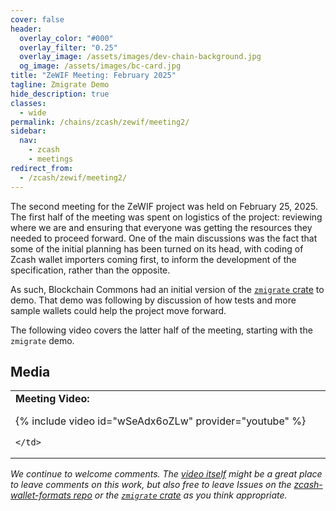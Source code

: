 ```yaml
---
cover: false
header:
  overlay_color: "#000"
  overlay_filter: "0.25"
  overlay_image: /assets/images/dev-chain-background.jpg
  og_image: /assets/images/bc-card.jpg
title: "ZeWIF Meeting: February 2025"
tagline: Zmigrate Demo
hide_description: true
classes:
  - wide
permalink: /chains/zcash/zewif/meeting2/
sidebar:
  nav:
    - zcash
    - meetings
redirect_from:
  - /zcash/zewif/meeting2/
---
```


The second meeting for the ZeWIF project was held on February 25, 2025. The first half of the meeting was spent on logistics of the project: reviewing where we are and ensuring that everyone was getting the resources they needed to proceed forward. One of the main discussions was the fact that some of the initial planning has been turned on its head, with coding of Zcash wallet importers coming first, to inform the development of the specification, rather than the opposite. 

As such, Blockchain Commons had an initial version of the [`zmigrate` crate](https://github.com/BlockchainCommons/zmigrate) to demo. That demo was following by discussion of how tests and more sample wallets could help the project move forward.

The following video covers the latter half of the meeting, starting with the `zmigrate` demo.

## Media

<table width="100%">
  <tr>
    <td width="640px">
      <b>Meeting Video:</b>

{% include video id="wSeAdx6oZLw" provider="youtube" %}

    </td>
  </tr>
</table>

_We continue to welcome comments. The [video itself](https://www.youtube.com/watch?v=wSeAdx6oZLw) might be a great place to leave comments on this work, but also free to leave Issues on the [zcash-wallet-formats repo](https://github.com/zingolabs/zcash-wallet-formats/issues) or the [`zmigrate` crate](https://github.com/BlockchainCommons/zmigrate) as you think appropriate._
